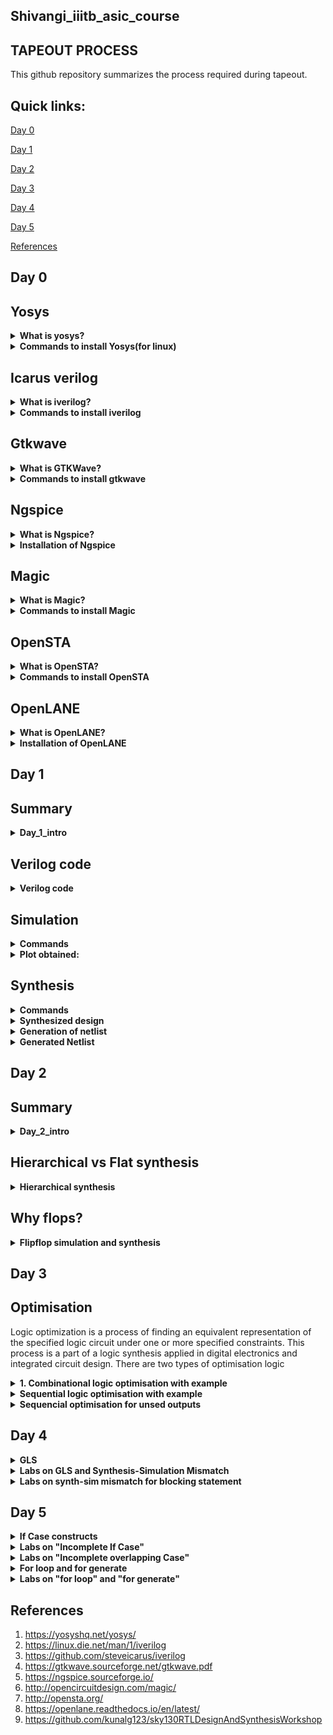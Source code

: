 ## Shivangi_iiitb_asic_course

## TAPEOUT PROCESS
 This github repository summarizes the process required  during tapeout.

## Quick links:

[Day 0](#day-0)

[Day 1](#day-1)

[Day 2](#day-2)

[Day 3](#day-3)

[Day 4](#day-4)

[Day 5](#day-5)



[References](#references)

## Day 0
## Yosys

<details>
  <summary><strong>What is yosys?</strong></summary> 
  
  Yosys is a framework for Verilog RTL synthesis.
  It currently has extensive Verilog-2005 support and provides a basic set of     synthesis algorithms for various application domains. 
  Yosys can be adapted to perform any synthesis job by combining the existing passes (algorithms) using synthesis scripts and adding    additional passes as needed by extending the Yosys C++ code base.
  Yosys is free software licensed under the ISC license (a GPL compatible license that is similar in terms to the MIT license or the 
  2-clause BSD license).

</details>

<details>
  <summary><strong>Commands to install Yosys(for linux)</strong></summary> 

```
$ git clone https://github.com/YosysHQ/yosys.git
$ cd yosys-master
$ sudo apt install make (If make is not installed please install it)
$ sudo apt-get install build-essential clang bison flex
libreadline-dev gawk tcl-dev libffi-dev git
graphviz xdot pkg-config python3 libboost-system-dev
libboost-python-dev libboost-filesystem-dev zlib1g-dev
$ make config-gcc
$ make
$ sudo make install
```

![Screenshot from 2023-07-31 09-58-53](https://github.com/Shivangi2207/shivangi_iiitb_asic_course/assets/140998647/f0898f77-7e00-41a6-8a96-036bb38a882c)

</details>

## Icarus verilog

<details>
  <summary><strong> What is iverilog? </strong></summary>

Icarus verilog is a compiler that translates Verilog source code into executable programs for simulation, or other netlist formats for further processing. The currently supported targets are vvp for simulation, and fpga for synthesis. 
</details>

<details>
  <summary><strong> Commands to install iverilog</strong></summary>

```

sudo apt-get install iverilog
```

![Screenshot from 2023-07-31 09-59-32](https://github.com/Shivangi2207/shivangi_iiitb_asic_course/assets/140998647/6338283f-7296-4109-8ccb-638488b8c950)

</details>

## Gtkwave
<details>
  <summary><strong>What is GTKWave?</strong></summary>

GTKWave is an analysis tool used to perform debugging on Verilog or VHDL
simulation models. With the exception of interactive VCD viewing, it is not
intended to be run interactively with simulation, but instead relies on a post-
mortem approach through the use of dumpfiles. 
</details>

<details>
  <summary><strong>Commands to install gtkwave</strong></summary>

```
$ sudo apt update
$ sudo apt install gtkwave
```
![Screenshot from 2023-07-31 10-00-10](https://github.com/Shivangi2207/shivangi_iiitb_asic_course/assets/140998647/5d015986-fa7c-4114-ab27-71e5090eb0b5)
</details>


## Ngspice
<details>
<summary><strong> What is Ngspice?</strong></summary>
	
 Ngspice is the open source spice simulator for electric and electronic circuits.
 Ngspice offers a wealth of device models for active, passive, analog, and digital elements. Model parameters are provided by our       collections, by the semiconductor device manufacturers, or from semiconductor foundries. The user adds her circuits as a netlist, and the output is one or more graphs of currents, voltages and other electrical quantities or is saved in a data file.
</details>

  <details>
<summary><strong>  Installation of Ngspice</strong></summary>

Download the tarball from https://sourceforge.net/projects/ngspice/files/ to a local directory and then follow the commands given below :

## Dependency for Ngspice:
```
$ sudo apt-get install libxaw7-dev
```

## Commands for installation:
```
$ tar -zxvf ngspice-40.tar.gz
$ cd ngspice-40
$ mkdir release
$ cd release
$ ../configure  --with-x --with-readline=yes --disable-debug
$ make
$ sudo make install
```

![Screenshot from 2023-08-02 11-50-49](https://github.com/Shivangi2207/shivangi_iiitb_asic_course/assets/140998647/8f533196-cc13-4d60-bb26-73b644097f62)

  
</details>

## Magic
<details>
<summary><strong> What is Magic?</strong></summary>  

Magic is a venerable VLSI layout tool, written in the 1980's at Berkeley by John Ousterhout, now famous primarily for writing the scripting interpreter language Tcl. Due largely in part to its liberal Berkeley open-source license, magic has remained popular with universities and small companies. The open-source license has allowed VLSI engineers with a bent toward programming to implement clever ideas and help magic stay abreast of fabrication technology. However, it is the well thought-out core algorithms which lend to magic the greatest part of its popularity. Magic is widely cited as being the easiest tool to use for circuit layout, even for people who ultimately rely on commercial tools for their product design flow. 

</details>

<details>
<summary><strong> Commands to install Magic</strong></summary>  

```
sudo apt-get install m4
sudo apt-get install tcsh
sudo apt-get install csh
sudo apt-get install libx11-dev
sudo apt-get install tcl-dev tk-dev
sudo apt-get install libcairo2-dev
sudo apt-get install mesa-common-dev libglu1-mesa-dev
sudo apt-get install libncurses-dev
git clone https://github.com/RTimothyEdwards/magic
cd magic
./configure
make
sudo make install
```
![Screenshot from 2023-08-02 10-40-41](https://github.com/Shivangi2207/shivangi_iiitb_asic_course/assets/140998647/72965e3d-5ae9-4ceb-83d9-04ea78a89492)




</details>

## OpenSTA
<details>
<summary><strong>What is OpenSTA?</strong></summary>

OpenSTA is a distributed software testing architecture designed around CORBA, it was originally developed to be commercial software by CYRANO. The current toolset has the capability of performing scripted HTTP and HTTPS heavy load tests with performance measurements from Win32 platforms. However, the architectural design means it could be capable of much more.
</details>

<details>
<summary><strong>Commands to install OpenSTA</strong></summary>

## Steps:
Prior to the installation of the OpenSTA install the dependencies using the command shown below :
```
sudo apt-get install cmake clang gcc tcl swig bison flex 
```

After installing the dependencies use the following command to install OpenSTA:

```
git clone https://github.com/The-OpenROAD-Project/OpenSTA.git
cd OpenSTA
mkdir build
cd build
cmake ..
make
sudo make install
```

![Screenshot from 2023-08-02 11-44-43](https://github.com/Shivangi2207/shivangi_iiitb_asic_course/assets/140998647/d5b824eb-4c7b-4453-8d68-65950d9b69fd)


  
</details>

## OpenLANE
<details>
<summary><strong>What is OpenLANE?</strong></strong></summary> 

OpenLane is an automated RTL to GDSII flow based on several components including OpenROAD, Yosys, Magic, Netgen, CVC, SPEF-Extractor, KLayout and a number of custom scripts for design exploration and optimization. It also provides a number of custom scripts for design exploration and optimization.
OpenLane abstracts the underlying open source utilities, and allows users to configure all their behavior with just a single configuration file.
</details>

<details>
<summary><strong>Installation of OpenLANE</strong></strong></summary> 

Prior to the installation of the OpenLane install the dependencies and packages using the command shown below :

```
sudo apt-get update
sudo apt-get upgrade
sudo apt install -y build-essential python3 python3-venv python3-pip make git
```

## Docker Installation

```
sudo apt install apt-transport-https ca-certificates curl software-properties-common
curl -fsSL https://download.docker.com/linux/ubuntu/gpg | sudo gpg --dearmor -o /usr/share/keyrings/docker-archive-keyring.gpg

echo "deb [arch=amd64 signed-by=/usr/share/keyrings/docker-archive-keyring.gpg] https://download.docker.com/linux/ubuntu $(lsb_release -cs) stable" | sudo tee /etc/apt/sources.list.d/docker.list > /dev/null

sudo apt update
sudo apt install docker-ce docker-ce-cli containerd.io
sudo docker run hello-world

sudo groupadd docker
sudo usermod -aG docker $USER
sudo reboot 


# Check for installation
sudo docker run hello-world
```

## Steps to install OpenLane, PDKs and Tools

```
cd $HOME
git clone https://github.com/The-OpenROAD-Project/OpenLane
cd OpenLane
make
make test
```
</details>



## Day 1

## Summary
<details>
<summary><strong>Day_1_intro</strong></summary>
 
In todays Lab i have done simulation and synthesis of 2x1 Mux  using iverilog and yosys respectively. iverilog generates from the RTL design and its testbench a value changing dump file (vcd). gtkwave is the tool used to plot the simulation results of the design.

## Simulator
Simulator is the tool used for simulating the design.Here we have used iverilog. RTL design is checked for adherence to the specs by simulting the design.It changes on input signals.Only when the input changes the output is evaluated.

## RTL Design
Design is the actual code or set of verilog codes which has the intended functionality to meet with the required specifications.It may have 1 or more primary inputs and outputs.
## Testbench
Testbench is the setup to apply stimulus to the design to check its functionality.It does not have any primary i/p or o/p.

![Screenshot from 2023-08-09 10-00-22](https://github.com/Shivangi2207/shivangi_iiitb_asic_course/assets/140998647/68b1864c-7690-4f67-a25b-b798957bbdde)


## Synthesizer
It is a tool which is used for converting the RTL To netlist.Here we have used Yosys for synthesizer. In this we use same testbench that we have used during simulation to verify the synthesis.The design is converted into gates and the connections are made between the gates.This is given out as a file called netlist.

<img src="https://github.com/Shivangi2207/shivangi_iiitb_asic_course/assets/140998647/3e2c91f3-9abc-4367-8201-da4faf13b052" alt="alt text" width="400" height="400">

## .lib 
Lib file is a short form of Liberty Timing file. Liberty syntax is followed to write a .lib file. It is a collection of logical modules. It includes basic logic gates like And, Or,Not etc. It contains different flavours of gate (slow,fast,medium).

<img src="https://github.com/Shivangi2207/shivangi_iiitb_asic_course/assets/140998647/20e36961-74b3-4eeb-b183-a798594a00ad" width="400" height="400">


So based on our requirement we use different flavours of cell.

a) Faster the cells lesser is the delay, but for that we need wider transistors      so the power dissipation will be more too.So faster cells donot come free,they    come at penalty of area and power.More use of faster cell will result in bad      circuit with large area and power dissipation.

b) slower cells are used at non-critical path where we donot require high            performance where delay is not an issue so our power dissipation and area will    also be minimum. But more use of slower cells will make our circuit sluggish.



      
</details>

## Verilog code
<details>
<summary><strong>Verilog code</strong></summary>
The verilog codes of the 2x1 mux (good_mux.v) and its testbench (tb_good_mux.v) are taken from https://github.com/kunalg123/sky130RTLDesignAndSynthesisWorkshop.git


## Commands to download the lab folder

```
$ git clone https://github.com/kunalg123/vsdflow.git
$ git clone https://github.com/kunalg123/sky130RTLDesignAndSynthesisWorkshop.git


```   

 
## Verilog code of good_mux.v and tb_good_mux.v

## Design file
```

module good_mux (input i0 , input i1 , input sel , output reg y);
always @ (*)
begin
	if(sel)
		y <= i1;
	else 
		y <= i0;
end
endmodule

```
## Test bench

```

`timescale 1ns / 1ps
module tb_good_mux;
	// Inputs
	reg i0,i1,sel;
	// Outputs
	wire y;

        // Instantiate the Unit Under Test (UUT)
	good_mux uut (
		.sel(sel),
		.i0(i0),
		.i1(i1),
		.y(y)
	);

	initial begin
	$dumpfile("tb_good_mux.vcd");
	$dumpvars(0,tb_good_mux);
	// Initialize Inputs
	sel = 0;
	i0 = 0;
	i1 = 0;
	#300 $finish;
	end

always #75 sel = ~sel;
always #10 i0 = ~i0;
always #55 i1 = ~i1;
endmodule

```
</details>

## Simulation
<details>
<summary><strong>Commands</strong></summary>
To simulate and view plots of 2x1 mux (good_mux.v) and its testbench (tb_good_mux.v) following commands are used:

```
$ iverilog good_mux.v tb_good_mux.v
$ ./a.out
$ gtkwave tb_good_mux.vcd

```
</details>

<details>
<summary><strong>Plot obtained:</strong></summary>

![Screenshot from 2023-08-08 23-47-03](https://github.com/Shivangi2207/shivangi_iiitb_asic_course/assets/140998647/5083f91b-52f1-4343-94de-353008bd834b)

</details>


##  Synthesis
<details>
<summary><strong>Commands</strong></strong></summary>
 

In the directory of verilog_files (/home/shivangi/VLSI/sky130RTLDesignAndSynthesisWorkshop/verilog_files) following commands are used to synthesize and view Synthesized design :

```
$ yosys
yosys> read_liberty -lib ../my_lib/lib/sky130_fd_sc_hd__tt_025C_1v80.lib
yosys> read_verilog good_mux.v
synth -top good_mux
yosys> abc -liberty ../my_lib/lib/sky130_fd_sc_hd__tt_025C_1v80.lib 
yosys> show
```
</details>


<details>
<summary><strong>Synthesized design</strong></strong></summary>

![Screenshot from 2023-08-09 00-09-18](https://github.com/Shivangi2207/shivangi_iiitb_asic_course/assets/140998647/16ddbc34-90bb-47ba-809c-2fed1fa67731)

</details>

<details>
<summary><strong>Generation of netlist</strong></strong></summary>


Now, to generate the netlist following commands are used:

```
yosys> write_verilog good_mux_netlist.v
yosys> write_verilog -noattr good_mux_netlist.v
yosys> !gvim good_mux_netlist.v 

```

![Screenshot from 2023-08-09 10-02-49](https://github.com/Shivangi2207/shivangi_iiitb_asic_course/assets/140998647/9e260074-ba0a-4f5e-8629-7195665ac8ad)

</details>

<details>
<summary><strong>Generated Netlist</strong></strong></summary>

![Screenshot from 2023-08-09 00-18-20](https://github.com/Shivangi2207/shivangi_iiitb_asic_course/assets/140998647/22c8fd55-79f5-4f7d-b58d-04b4f8dc837b)

      
</details>

## Day 2
## Summary
<details>
<summary><strong>Day_2_intro</strong></summary>
In todays lab I have learnt about .lib file and different flavours of gate present in .lib file.
Along with that i have synthesized a multiple module (made of two submodules) at the multiple module level (both in hierarchical and flattened forms) then at the submodule level. 
//complete it

## .lib file
We have used sky130_fd_sc_hd__tt_025C_1v80.lib file. The name of the .lib file represent different parameter as follows:

tt- typical process

025C- temperature

1v80-voltage

![Screenshot from 2023-08-14 21-50-52](https://github.com/Shivangi2207/shivangi_iiitb_asic_course/assets/140998647/a565ec55-5300-4a98-aff7-e68959c89ec2)

Now .lib file also contains different flavours of gate modules. lets look through some different and gate module present in our .lib file

 ![Screenshot from 2023-08-14 21-56-11](https://github.com/Shivangi2207/shivangi_iiitb_asic_course/assets/140998647/1235470d-8fb3-4712-b864-7d9046ecd3fb)

 As shown in the above fig. three types of gate module are there we have and2_0 , and2_2, and2_4. If we carefully look into the figure we will see that the area is less for the 1st one and largest for the 3rd one.So and0_4 is the wide transistor and and2_0 is the narrow one so the and0_4 will be fastest and and2_0 is the slowest and performance of the middle one  is in betwwen these two transistors. So according to our own requirement we will choose what to use and where to use these modules. 

</details>

## Hierarchical vs Flat synthesis

<details>
	<summary><strong>Hierarchical synthesis</strong></summary>
 Lets understand the sysnthesis with the of an example. I have synthesized a mutiple_modules.v file whose code is given below. In this we have multiple_modules as a top module in which we have instatiated sub_module1 and sub_module2 which performs And operation and or operation respectively.

```
module sub_module2 (input a, input b, output y);
	assign y = a | b;
endmodule

module sub_module1 (input a, input b, output y);
	assign y = a&b;
endmodule

module multiple_modules (input a, input b, input c , output y);
	wire net1;
	sub_module1 u1(.a(a),.b(b),.y(net1));  //net1 = a&b
	sub_module2 u2(.a(net1),.b(c),.y(y));  //y = net1|c ,ie y = a&b + c;
endmodule
```

Then I synthesized the file using following commands:
```
yosys> read_liberty -lib ../my_lib/lib/sky130_fd_sc_hd__tt_025C_1v80.lib 
yosys> read_verilog multiple_modules.v
yosys> synth -top multiple_modules
yosys> abc -liberty ../my_lib/lib/sky130_fd_sc_hd__tt_025C_1v80.lib
yosys> show multiple_modules 

```

This is the schematic as per the port connection in th above module.
![IMG_20230814_225311](https://github.com/Shivangi2207/shivangi_iiitb_asic_course/assets/140998647/6f8e28e9-b723-4421-81d8-d415a3acd52b)

Commands to get the hierarchical netlist:
```
yosys> write_verilog -noattr multiple_modules_hier.v
yosys> !gvim  multiple_modules_hier.v
```
However we get the following schematic instead of the above one. 
![Screenshot from 2023-08-14 22-43-12](https://github.com/Shivangi2207/shivangi_iiitb_asic_course/assets/140998647/39e5911f-865c-4a80-b41e-1fcc4d6f9349)

This is what we call hierarchical design.The synthesizer considers the module hierarcy and does the mapping accordting to instantiation. Here is the hierarchical netlist code for the multiple_modules:

```
module multiple_modules(a, b, c, y);
	  input a;
	 input b;
	 input c;
	  wire net1;
	 output y;
  sub_module1 u1 (.a(a),.b(b),.y(net1) );
  sub_module2 u2 (.a(net1),.b(c),.y(y));
endmodule

module sub_module1(a, b, y);
 wire _0_;
 wire _1_;
 wire _2_;
 input a;
 input b;
 output y;
 sky130_fd_sc_hd__and2_0 _3_ (.A(_1_),.B(_0_),.X(_2_));
 assign _1_ = b;
 assign _0_ = a;
 assign y = _2_;
endmodule

module sub_module2(a, b, y);
wire _0_;
 wire _1_;
 wire _2_;
input a;
input b;
 output y;
 sky130_fd_sc_hd__lpflow_inputiso1p_1 _3_ (.A(_1_),.SLEEP(_0_),.X(_2_) );
 assign _1_ = b;
 assign _0_ = a;
 assign y = _2_;
endmodule
```

## Flat synthesis

In the flat synthesis hierarchies are flattened out and directly instantiates gates here. The flattened netlist is given below.

```

module multiple_modules(a, b, c, y);
      wire _0_;
      wire _1_;
      wire _2_;
      wire _3_;
      wire _4_;
      wire _5_;
      input a;
      wire a;
      input b;
      wire b;
      input c;
      wire c;
      wire net1;
      wire \u1.a ;
      wire \u1.b ;
      wire \u1.y ;
      wire \u2.a ;
      wire \u2.b ;
      wire \u2.y ;
      output y;
      wire y;
  sky130_fd_sc_hd__and2_0 _6_ (
            .A(_1_),
            .B(_0_),
            .X(_2_)
              );
  sky130_fd_sc_hd__or2_0 _7_ (
            .A(_4_),
            .B(_3_),
            .X(_5_)
              );
  assign _4_ = \u2.b ;
  assign _3_ = \u2.a ;
  assign \u2.y  = _5_;
  assign \u2.a  = net1;
  assign \u2.b  = c;
  assign y = \u2.y ;
  assign _1_ = \u1.b ;
  assign _0_ = \u1.a ;
  assign \u1.y  = _2_;
  assign \u1.a  = a;
  assign \u1.b  = b;
  assign net1 = \u1.y ;
endmodule
```
The commands for flat synthesis are:
```
yosys> flatten
yosys> write_verilog -noattr multiple_modules_flat.v
yosys> !vim multiple_modules_flat.v
```
This is the synthyesized circuit for a flattened netlist. Here u1 and u2 are flattened and directly or gates are realized.

![Screenshot from 2023-08-15 00-45-04](https://github.com/Shivangi2207/shivangi_iiitb_asic_course/assets/140998647/3dcc2b79-a888-470b-b888-9667f159a82a)

</details>



## Why flops?

<details>
<summary><strong>Flipflop simulation and synthesis</strong></summary>

## Asynchronous reset flipflip

```
module dff_asyncres_syncres ( input clk , input async_reset , input sync_reset , input d , output reg q );
always @ (posedge clk , posedge async_reset)
begin
	if(async_reset)
		q <= 1'b0;
	else if (sync_reset)
		q <= 1'b0;
	else	
		q <= d;
end
endmodule
```
Simulation:

![Screenshot from 2023-08-15 10-48-40](https://github.com/Shivangi2207/shivangi_iiitb_asic_course/assets/140998647/eb2154ac-51bc-4743-abb0-a4c4bb2d4f58)

Here the output q goes low whenever reset is high and will not wait for the clock's posedge, i.e irrespective of clock, the output is changed to low.

## Synthesis

commands:
```
$yosys
yosys> read_liberty -lib ../my_lib/lib/sky130_fd_sc_hd__tt_025C_1v80.lib
yosys> read_verilog dff_asyncres.v
yosys> synth -top dff_asyncres
yosys> dfflibmap -liberty ../my_lib/lib/sky130_fd_sc_hd__tt_025C_1v80.lib
yosys> abc -liberty ../my_lib/lib/sky130_fd_sc_hd__tt_025C_1v80.lib
yosys> show
```
Design obtained with active high reset

## Synthesized circuit:

![Screenshot from 2023-08-15 11-08-40](https://github.com/Shivangi2207/shivangi_iiitb_asic_course/assets/140998647/754f9c96-60ca-41eb-a94f-47b08622417c)

## Asynchronous set d flipflop

```
module dff_async_set ( input clk ,  input async_set , input d , output reg q );
always @ (posedge clk , posedge async_set)
begin
	if(async_set)
		q <= 1'b1;
	else	
		q <= d;
end
endmodule

```
## Simulation

![Screenshot from 2023-08-15 10-52-36](https://github.com/Shivangi2207/shivangi_iiitb_asic_course/assets/140998647/7e89ef11-e8c1-44f8-92b2-62d7113e1bf0)



 Here the output q goes high whenever set is high and will not wait for the clock's posedge, i.e irrespective of clock, the output is changed to high.

 ## Synthesis
 commands
 ```
$yosys
yosys> read_liberty -lib ../my_lib/lib/sky130_fd_sc_hd__tt_025C_1v80.lib
yosys> read_verilog dff_async_set.v 
yosys> synth -top dff_async_set
yosys> dfflibmap -liberty ../my_lib/lib/sky130_fd_sc_hd__tt_025C_1v80.lib 
yosys> abc -liberty ../my_lib/lib/sky130_fd_sc_hd__tt_025C_1v80.lib
yosys> show
```
## Synthesized circuit:

![Screenshot from 2023-08-15 11-12-22](https://github.com/Shivangi2207/shivangi_iiitb_asic_course/assets/140998647/8e3d6e87-0d20-489b-8b36-2e491667ea3f)


## Synchronous reset
```
module dff_syncres ( input clk , input async_reset , input sync_reset , input d , output reg q );
always @ (posedge clk )
begin
	if (sync_reset)
		q <= 1'b0;
	else	
		q <= d;
end
endmodule
```
## Simulation:

 ![Screenshot from 2023-08-15 10-58-17](https://github.com/Shivangi2207/shivangi_iiitb_asic_course/assets/140998647/683a4cab-630d-4def-853a-63175fb6ed64)

Here the output q goes low whenever reset is high and at the positive edge of the clock. Here the reset of the output depends on the clock.

## Synthesis

commands
```

$yosys
yosys> read_liberty -lib ../my_lib/lib/sky130_fd_sc_hd__tt_025C_1v80.lib
yosys> read_verilog dff_syncres.v 
yosys> synth -top dff_syncres
yosys> dfflibmap -liberty ../my_lib/lib/sky130_fd_sc_hd__tt_025C_1v80.lib 
yosys> abc -liberty ../my_lib/lib/sky130_fd_sc_hd__tt_025C_1v80.lib
yosys> show
```


## Synthesized circuit:
![Screenshot from 2023-08-15 11-22-05](https://github.com/Shivangi2207/shivangi_iiitb_asic_course/assets/140998647/63033669-59ea-4673-80d3-d8861c2d9aba)


## Dff with both synchronous and asynchronous reset
```
module dff_asyncres_syncres.v ( input clk , input async_reset , input sync_reset , input d , output reg q );
always @ (posedge clk , posedge async_reset)
begin
	if(async_reset)
		q <= 1'b0;
	else if (sync_reset)
		q <= 1'b0;
	else	
		q <= d;
end
endmodule

```

## Simulation

![Screenshot from 2023-08-15 11-31-42](https://github.com/Shivangi2207/shivangi_iiitb_asic_course/assets/140998647/8089ae2a-10b3-4b9f-b4c4-d53181373aac)

Here the output q goes low whenever asynchronous reset is high where output doesn't depend on clock and also when synchronous reset is high and posedge of clock occurs.

## Synthesis

commands
```

$yosys
yosys> read_liberty -lib ../my_lib/lib/sky130_fd_sc_hd__tt_025C_1v80.lib
yosys> read_verilog dff_asyncres_syncres.v
yosys> synth -top dff_asyncres_syncres
yosys> dfflibmap -liberty ../my_lib/lib/sky130_fd_sc_hd__tt_025C_1v80.lib 
yosys> abc -liberty ../my_lib/lib/sky130_fd_sc_hd__tt_025C_1v80.lib
yosys> show

```

## Simulation
![Screenshot from 2023-08-15 11-30-15](https://github.com/Shivangi2207/shivangi_iiitb_asic_course/assets/140998647/62ff37ff-89aa-4d17-b44d-4de34f44bf6f)


## Some interseting Optimisation
In this we have deal with some automatic and intersetion optimisation. Here are some examples: Like multiplying a number with 2 does not need any hardware and only can be done by adding 0's in the a like if we multiply it by 4 then we will add 2 0's from back and for multiplication with 8 we have to add three 0's to a from back. 

## Code
```
module mul2 (input [2:0] a, output [3:0] y);
	assign y = a * 2;
endmodule
```
## Netlist for the above Schematic:
```
module mul2(a, y);
  input [2:0] a;
  wire [2:0] a;
  output [3:0] y;
  wire [3:0] y;
  assign y = { a, 1'h0 };
endmodule
```
## Synthesized circuit:

![Screenshot from 2023-08-15 12-02-19](https://github.com/Shivangi2207/shivangi_iiitb_asic_course/assets/140998647/20284045-da51-471e-8f25-034c8f0b2432)

Multiplication by 8
 

## Schematic


![Screenshot from 2023-08-15 12-08-36](https://github.com/Shivangi2207/shivangi_iiitb_asic_course/assets/140998647/a699daf3-2a2b-468b-9e6d-e45118501a1c)

## Netlist for the above Schematic:
```
module mult8(a, y);
  input [2:0] a;
  wire [2:0] a;
  output [5:0] y;
  wire [5:0] y;
  assign y = { a, a };
endmodule
```


</details>



## Day 3

## Optimisation

Logic optimization is a process of finding an equivalent representation of the specified logic circuit under one or more specified constraints. This process is a part of a logic synthesis          applied in digital electronics and integrated circuit design. 
There are two types of optimisation logic
	
<details><summary><strong>1. Combinational logic optimisation with example</strong></summary><br>
 	In this the logic gates get squeezed  to get the most optimized design that results in area and power saving.
  It is done by two means:
  1. constant propagation logic optimisation
  Constant Propagation is an optimization technique employed by synthesis tools to minimize hardware implementation. This is achieved by optimizing away the logic for which parameters are configured to keep it disabled.

let's understand it by an example:

In this example we fixed one of our input A to 0 then progate it to the output. So we can simply replace the whole big circuit with just and inverter as both are having same output.

![IMG_20230815_131136](https://github.com/Shivangi2207/shivangi_iiitb_asic_course/assets/140998647/f21a189f-ccb8-4959-99a9-406fd5a07898)

2.Boolean logic optimisation
The optimization methods that consider logic functions as well as their representations are called "Boolean methods"
Boolean function minimizing methods include: 
 a. Karnaugh maps
 b. Quine–McCluskey algorithm

 let's understand it by an example:
 In this optimisation we basically try to reduce the boolean expression using required methods.Hence we get the reduced logic expression 
 
![IMG_20230815_131122](https://github.com/Shivangi2207/shivangi_iiitb_asic_course/assets/140998647/7298588e-8a12-4a10-838b-2085b225d765)

Here we will be doing the labs that illustrate combinational logic optimizations.

## Example 1:
## Code
```
module opt_check (input a , input b , output y);
	assign y = a?b:0;
endmodule
```

## Commands to run
```
yosys> read_liberty -lib ../my_lib/lib/sky130_fd_sc_hd__tt_025C_1v80.lib
yosys> read_verilog opt_check.v
yosys> synth -top opt_check
yosys> abc -liberty ../my_lib/lib/sky130_fd_sc_hd__tt_025C_1v80.lib 
yosys> show
```
## Obtained schematic
 
 ![Screenshot from 2023-08-15 15-58-12](https://github.com/Shivangi2207/shivangi_iiitb_asic_course/assets/140998647/b7a9d8b3-77e6-4d9b-ac4f-4e1fc317b8af)

## Example 2:
## Code

```
module opt_check2 (input a , input b , output y);
	assign y = a?1:b;
endmodule
```

## Commands:
```
yosys> read_liberty -lib ../my_lib/lib/sky130_fd_sc_hd__tt_025C_1v80.lib
yosys> read_verilog opt_check2.v
yosys> synth -top opt_check2
yosys> abc -liberty ../my_lib/lib/sky130_fd_sc_hd__tt_025C_1v80.lib 
yosys> show

```
## Obtained schematic
![Screenshot from 2023-08-15 16-05-53](https://github.com/Shivangi2207/shivangi_iiitb_asic_course/assets/140998647/81414174-421d-414b-bb57-6f178b678d91)

## Example 3:
## Code
```
module opt_check3 (input a , input b, input c , output y);
	assign y = a?(c?b:0):0;
endmodule
```
## Commands:
```
yosys> read_liberty -lib ../my_lib/lib/sky130_fd_sc_hd__tt_025C_1v80.lib
yosys> read_verilog opt_check3.v
yosys> synth -top opt_check3
yosys> abc -liberty ../my_lib/lib/sky130_fd_sc_hd__tt_025C_1v80.lib 
yosys> show


```
## Obtained schematic

![Screenshot from 2023-08-15 16-11-55](https://github.com/Shivangi2207/shivangi_iiitb_asic_course/assets/140998647/c32afba8-6da7-4ac4-907d-030f61cec27e)

## Example 4:
## Code
```
module opt_check4 (input a , input b , input c , output y);
	assign y = a?(b?(a & c ):c):(!c);
endmodule
```

##  Commands
```
yosys> read_liberty -lib ../my_lib/lib/sky130_fd_sc_hd__tt_025C_1v80.lib
yosys> read_verilog opt_check4.v
yosys> synth -top opt_check4
yosys> abc -liberty ../my_lib/lib/sky130_fd_sc_hd__tt_025C_1v80.lib 
yosys> show
```
## Obtained schematic

![Screenshot from 2023-08-15 16-17-10](https://github.com/Shivangi2207/shivangi_iiitb_asic_course/assets/140998647/e7724271-df4e-4da0-bdbb-e1823f45b7a4)

## Example 5:
## Code
```
module sub_module(input a , input b , output y);
	assign y = a & b;
endmodule

module multiple_module_opt2(input a , input b , input c , input d , output y);
	wire n1,n2,n3;
	sub_module U1 (.a(a) , .b(1'b0) , .y(n1));
	sub_module U2 (.a(b), .b(c) , .y(n2));
	sub_module U3 (.a(n2), .b(d) , .y(n3));
	sub_module U4 (.a(n3), .b(n1) , .y(y));
endmodule
```


## Commands
```
yosys:read_liberty -lib ../lib/sky130_fd_sc_hd__tt_025C_1v80.lib 
yosys:read_verilog multiple_module_opt2.v
yosys:synth -top multiple_module_opt2
yosys:abc -liberty ../lib/sky130_fd_sc_hd__tt_025C_1v80.lib 
yosys:flatten
yosys:opt_clean -purge
yosys:show

```
## Before flatten

![Screenshot from 2023-08-15 16-27-08](https://github.com/Shivangi2207/shivangi_iiitb_asic_course/assets/140998647/353b02c6-d5f0-4a28-ae4f-4eed22e3b5ce)



## After Flatten


![Screenshot from 2023-08-15 16-24-37](https://github.com/Shivangi2207/shivangi_iiitb_asic_course/assets/140998647/14ba880d-2539-4801-9d3a-b5d7ee74401d)


## Example 6:
## Code
```
	module sub_module1(input a , input b , output y);
	 assign y = a & b;
	endmodule

	module sub_module2(input a , input b , output y);
	 assign y = a^b;
	endmodule

	module multiple_module_opt(input a , input b , input c , input d , output y);
	wire n1,n2,n3;
	sub_module1 U1 (.a(a) , .b(1'b1) , .y(n1));
	sub_module2 U2 (.a(n1), .b(1'b0) , .y(n2));
	sub_module2 U3 (.a(b), .b(d) , .y(n3));

	assign y = c | (b & n1); 
	endmodule
```
## Commands
```
yosys:read_liberty -lib ../lib/sky130_fd_sc_hd__tt_025C_1v80.lib 
yosys:read_verilog multiple_module_opt.v
yosys:synth -top multiple_module_opt
yosys:abc -liberty ../lib/sky130_fd_sc_hd__tt_025C_1v80.lib 
yosys:flatten
yosys:opt_clean -purge
yosys:show

```
## Before flatten
![Screenshot from 2023-08-15 16-30-20](https://github.com/Shivangi2207/shivangi_iiitb_asic_course/assets/140998647/5780d3be-a35a-4846-b400-2ed25ad80c00)


## After Flatten
![Screenshot from 2023-08-15 16-30-59](https://github.com/Shivangi2207/shivangi_iiitb_asic_course/assets/140998647/60d32fb1-0ace-433d-8acf-409436635091)



 </details>
<details>
<summary><strong>Sequential logic optimisation with example</strong></summary>
sequential logic optimization method has been presented that is based on selectively precomputing the output logic values of the circuit one clock cycle before they are required, and using the precomputed values to reduce internal switching activity in the succeeding clock cycle
It is done by various means:
1. sequential constant propagation
Let's understand this using an example

![IMG_20230815_145417](https://github.com/Shivangi2207/shivangi_iiitb_asic_course/assets/140998647/191cb347-68d8-432e-bab3-9316295bb3b4)

In the 1st Dff Q will always be 0 when reset is high Q become 0 also when reset is not high it will be 0 again as D is grounded . So Q=0 is propagated to nand gate so our output will always be 1. But this is not the case with the 2nd Dff as in this Q=1 when set is high and Q=0 when set is not applied and D is grounded.

So in the 1st Dff Q pin is constant so it can be optimised furthur , but  the 2nd Dff can't be optimised as its Q pin is not constant.

1. State optimisation:

In this optimisation of unused states are done.

3. Cloning:

This is done when performing PHYSICAL AWARE SYNTHESIS. Lets consider a flop A which is connected to flop B and flop C through a combination logic. If B and C are placed far from A in the flooerplan, there is a routing path delay. To avoid this, we connect A to two intermediate flops and then from these flops the output is sent to B and C thereby decreasing the delay. This process is called cloning since we are generating two new flops with same functionality as A.


3.Retiming: 
Retiming is a powerful sequential optimization technique used to move registers across the combinational logic or to optimize the number of registers to improve performance via power-delay trade-off, without changing the input-output behavior of the circuit. 

## Example 1:
Here flop will be inferred as the output is not constant.

```
module dff_const1(input clk, input reset, output reg q);
	always @(posedge clk, posedge reset)
	begin
		if(reset)
			q <= 1'b0;
		else
			q <= 1'b1;
	end
endmodule
```
## Simulation
![Screenshot from 2023-08-15 16-46-23](https://github.com/Shivangi2207/shivangi_iiitb_asic_course/assets/140998647/7c9a0178-a773-4a6e-81e6-f3a7a9b506b9)

## Synthesis
![Screenshot from 2023-08-15 17-16-56](https://github.com/Shivangi2207/shivangi_iiitb_asic_course/assets/140998647/c2fd5e40-a46a-44de-ac10-11ed46f921da)

![Screenshot from 2023-08-15 17-18-26](https://github.com/Shivangi2207/shivangi_iiitb_asic_course/assets/140998647/65d7dab5-d87a-4f81-8a5e-ee2298e46896)


## Example 2:


## Code
```
module dff_const2(input clk, input reset, output reg q);
	always @(posedge clk, posedge reset)
	begin
		if(reset)
			q <= 1'b1;
		else
			q <= 1'b1;
	end
endmodule
```
## Simulation

![Screenshot from 2023-08-15 16-53-35](https://github.com/Shivangi2207/shivangi_iiitb_asic_course/assets/140998647/1b8dd043-b983-4b1c-9aa5-a9404a475430)

## Synthesis
![Screenshot from 2023-08-15 17-20-43](https://github.com/Shivangi2207/shivangi_iiitb_asic_course/assets/140998647/6122a530-114b-4821-93eb-7c748f57564b)

![Screenshot from 2023-08-15 17-21-17](https://github.com/Shivangi2207/shivangi_iiitb_asic_course/assets/140998647/53e451b4-e77b-4530-ae60-8bc1cb2834d2)


## Example 3:

## Code
```
	module dff_const3(input clk, input reset, output reg q);
	reg q1;

	always @(posedge clk, posedge reset)
	begin
		if(reset)
		begin
			q <= 1'b1;
			q1 <= 1'b0;
		end
		else
		begin
			q1 <= 1'b1;
			q <= q1;
		end
	end
	endmodule
```
 ##  Simulation
![Screenshot from 2023-08-15 16-56-35](https://github.com/Shivangi2207/shivangi_iiitb_asic_course/assets/140998647/a38c62ad-f15e-4bf3-8fcb-2b276689f272)


 ## Synthesis

 ![Screenshot from 2023-08-15 17-22-33](https://github.com/Shivangi2207/shivangi_iiitb_asic_course/assets/140998647/26e3085e-8064-4475-9f0f-a0dad5cc20bc)


![Screenshot from 2023-08-15 17-22-59](https://github.com/Shivangi2207/shivangi_iiitb_asic_course/assets/140998647/a373dfe9-682a-4b0f-b966-d20f25599dad)

 ## Example 4:
 ## Code
 ```
	module dff_const4(input clk, input reset, output reg q);
	reg q1;

	always @(posedge clk, posedge reset)
	begin
		if(reset)
		begin
			q <= 1'b1;
			q1 <= 1'b1;
		end
	else
		begin
			q1 <= 1'b1;
			q <= q1;
		end
	end
	endmodule
```
## Simulation
![Screenshot from 2023-08-15 16-57-36](https://github.com/Shivangi2207/shivangi_iiitb_asic_course/assets/140998647/30c4cbee-240a-4cbf-ba9b-5a536f92446c)


## Synthesis
![Screenshot from 2023-08-15 17-24-09](https://github.com/Shivangi2207/shivangi_iiitb_asic_course/assets/140998647/8bd694a1-23be-4cfd-a796-294d895e914c)


![Screenshot from 2023-08-15 17-24-26](https://github.com/Shivangi2207/shivangi_iiitb_asic_course/assets/140998647/805c84bc-a27d-4e36-88fa-3072ef5d294b)


## Example 5:
## Code 
```
	module dff_const5(input clk, input reset, output reg q);
	reg q1;
	always @(posedge clk, posedge reset)
		begin
			if(reset)
			begin
				q <= 1'b0;
				q1 <= 1'b0;
			end
		else
			begin
				q1 <= 1'b1;
				q <= q1;
			end
		end
	endmodule
```
## Simulation

![Screenshot from 2023-08-15 17-00-45](https://github.com/Shivangi2207/shivangi_iiitb_asic_course/assets/140998647/d3f13139-1ed9-4a11-9bc3-4534ac29e822)

## Synthesis

![Screenshot from 2023-08-15 17-25-07](https://github.com/Shivangi2207/shivangi_iiitb_asic_course/assets/140998647/fda7987c-7209-4e89-a1c6-60b7457f740c)

![Screenshot from 2023-08-15 17-25-25](https://github.com/Shivangi2207/shivangi_iiitb_asic_course/assets/140998647/767eb92d-8dbd-4866-a345-3512ce7a2cba)

 
</details>

 


<details>
<summary><strong>Sequencial optimisation for unsed outputs </strong></summary>


## Example 1:
## Code
```
	module counter_opt (input clk , input reset , output q);
	reg [2:0] count;
	assign q = count[0];
	always @(posedge clk ,posedge reset)
	begin
		if(reset)
			count <= 3'b000;
		else
			count <= count + 1;
	end
	endmodule
```

## Synthesis

![Screenshot from 2023-08-15 17-33-27](https://github.com/Shivangi2207/shivangi_iiitb_asic_course/assets/140998647/4a56108d-b247-4418-bfe0-384a15299886)

 ![Screenshot from 2023-08-15 17-32-24](https://github.com/Shivangi2207/shivangi_iiitb_asic_course/assets/140998647/c4223175-5c4c-4d37-9c98-295452cb4ff8)


 ## Example 2:
 Updated Counter logic:
 ```
module counter_opt (input clk , input reset , output q);
	reg [2:0] count;
	assign q = {count[2:0]==3'b100};
	always @(posedge clk ,posedge reset)
	begin
	if(reset)
		count <= 3'b000;
	else
		count <= count + 1;
	end
endmodule
```

 ## Synthesis
 
 ![Screenshot from 2023-08-15 17-43-21](https://github.com/Shivangi2207/shivangi_iiitb_asic_course/assets/140998647/2839f35f-9f10-4c31-b731-650b605779ca)

![Screenshot from 2023-08-15 17-39-28](https://github.com/Shivangi2207/shivangi_iiitb_asic_course/assets/140998647/e885ec04-0c4e-41fe-9780-a1115d339aa2)


</details>

## Day 4

<details>
<summary><strong>GLS</strong></summary><br>

## GLS
	
1. We will run the test bench with netlist as design under test.
2. Netlist is logically same as RTL code.
3. Gate level verilog models can be timing aware or functional.

Why GLS?

To verify the logical correctness of the design after synthesis
   
To meet the timing requirements of the design, this is done using delay annotation.
   
To test the funcionality of the netlist because there can be synthesis-simulation mismatch

GLS using iverilog

If the Gate Level Models are delay annotated,then we can use GLS for timing validation

![Screenshot from 2023-08-15 18-12-11](https://github.com/Shivangi2207/shivangi_iiitb_asic_course/assets/140998647/97a73bbe-7aac-4156-aa9f-e863ea2b9456)

## Synthesis Simulation Mismatch

Synthesis simulation mismatch refers to a discrepancy or misalignment between the expected behavior of a system or device, as predicted by a simulation or modeling process, and the actual behavior observed in the physical implementation or real-world operation of that system or device. This term is often used in fields such as electronics, engineering, and computer science, where simulations are employed to model the behavior of complex systems before they are physically constructed or deployed.

There are three main reasons for Synthesis Simulation Mismatch:

1 Missing sensitivity list in always block:

In below code there is a sensitivity mismatch
As  always block will execute only when sel changes so the block inside will not execute to give proper output of a mux 

![Screenshot from 2023-08-15 18-23-02](https://github.com/Shivangi2207/shivangi_iiitb_asic_course/assets/140998647/d306ad6d-2da3-4f48-b479-0d2af150094a)

2 Blocking vs Non-Blocking Assignments:
Blocking statements execute the statemetns in the order they are written inside the always block. Non-Blocking statements execute all the RHS and once always block is entered, the values are assigned to LHS. This will give mismatch as sometimes, improper use of blocking statements can create latches. 

3 Non standard Verilog coding

</details>
<details>
<summary><strong>Labs on GLS and Synthesis-Simulation Mismatch
</strong></summary>

## Example 1:
```
module ternary_operator_mux (input i0 , input i1 , input sel , output y);
	assign y = sel?i1:i0;
endmodule
```
## Simulation



 ![Screenshot from 2023-08-15 19-01-24](https://github.com/Shivangi2207/shivangi_iiitb_asic_course/assets/140998647/35015884-20b4-49eb-989d-4c95c3f86d96)

## Synthesis
![Screenshot from 2023-08-15 19-06-06](https://github.com/Shivangi2207/shivangi_iiitb_asic_course/assets/140998647/8f628a0c-5a6f-4acc-996f-28fc625d2584)


 ![Screenshot from 2023-08-15 19-07-49](https://github.com/Shivangi2207/shivangi_iiitb_asic_course/assets/140998647/0237a8e3-b176-4726-85cc-b5b20f6d3650)

 ## Netlist Simulation
 ![Screenshot from 2023-08-15 19-24-44](https://github.com/Shivangi2207/shivangi_iiitb_asic_course/assets/140998647/bffd8e42-0e83-41db-bc9f-aa16a5dbafdb)

As we can see there is no mismatch in  the simulation.

## Example 2:
## Code
```
module bad_mux (input i0 , input i1 , input sel , output reg y);
	always @ (sel)
	begin
		if(sel)
			y <= i1;
		else 
			y <= i0;
	end
endmodule
```
## Simulation

![Screenshot from 2023-08-15 19-31-45](https://github.com/Shivangi2207/shivangi_iiitb_asic_course/assets/140998647/a7260a44-29e0-4264-9358-3e24d103e2b8)

## Synthesis
![Screenshot from 2023-08-15 19-34-57](https://github.com/Shivangi2207/shivangi_iiitb_asic_course/assets/140998647/63053bd8-342d-447a-8792-43c96a526f77)

![Screenshot from 2023-08-15 19-41-52](https://github.com/Shivangi2207/shivangi_iiitb_asic_course/assets/140998647/756123eb-1a32-406b-8e1a-6a8e12d48c9f)

## Netlist Simulation
![Screenshot from 2023-08-15 19-39-25](https://github.com/Shivangi2207/shivangi_iiitb_asic_course/assets/140998647/df1c42c5-ef7e-4b50-94d7-733459ece727)

Here first pic shows the netlist simulation which corrects the bad_mux design which was only changing waveform when sel was triggered while for a mux to work properly it should be sensitivity to all the input signals



</details>
<details>
<summary><strong>Labs on synth-sim mismatch for blocking statement
</strong></summary>

Here the output is depending on the past value of x which is dependednt on a and b and it appears like a flop.

## Example 1:
```
module blocking_caveat (input a , input b , input  c, output reg d); 
reg x;
always @ (*)
	begin
	d = x & c;
	x = a | b;
end
endmodule
```
## Simulation

![Screenshot from 2023-08-15 19-50-51](https://github.com/Shivangi2207/shivangi_iiitb_asic_course/assets/140998647/a310caf4-0a6a-4ee5-84a1-892dafa6e6b7)


## Synthesis

![Screenshot from 2023-08-15 19-51-48](https://github.com/Shivangi2207/shivangi_iiitb_asic_course/assets/140998647/6564e452-66c6-4a81-b1fd-6944d2450320)

![Screenshot from 2023-08-15 19-52-16](https://github.com/Shivangi2207/shivangi_iiitb_asic_course/assets/140998647/da278c5c-4061-4b95-ba4d-8349130ea1ee)


## Netlist simulation

 ![Screenshot from 2023-08-15 19-53-52](https://github.com/Shivangi2207/shivangi_iiitb_asic_course/assets/140998647/8d3a2da1-d37a-4255-8dcb-15c8af9c35a2)

 Here this how the circuit should behave but this correct waveform is only obtained while doing netlist simulation. Here first pic show the netlist simulation which shows the proper working of the dut while the last pic shows the improper working of dut as we have used blocking statement here which causes synthesis simulation mismatch which is sorted out by GLS while providing netlist simulation

</details>

## Day 5

<details>
	<summary><strong> If Case constructs</strong>
	</summary>
 If statement is used to conditionally execute a block of code based on a given condition.
```
if (condition)
    // Code to be executed if the condition is true
else
    // Code to be executed if the condition is false
```
	
## Precautions with "If"
Due to incomplete if statements i.e. when we use "if" without "else" statements, it inferes latches which affects the working of code. But there are some conditions where we require latches like counters.


</details>

<details>
	<summary><strong>Labs on "Incomplete If Case"</strong></summary>

 ## Example 1:
```
module incomp_if (input i0 , input i1 , input i2 , output reg y);
always @ (*)
begin
	if(i0)
		y <= i1;
end
endmodule
```
## Simulation
![Screenshot from 2023-08-15 20-29-55](https://github.com/Shivangi2207/shivangi_iiitb_asic_course/assets/140998647/c6fccfc4-09f1-4737-823b-c68210fdb7c4)


## Synthesis

```
yosys
yosys> read_liberty -lib ../lib/sky130_fd_sc_hd__tt_025C_1v80.lib 
yosys> read_verilog incomp_if.v 
yosys> synth -top incomp_if
yosys> abc -liberty ../lib/sky130_fd_sc_hd__tt_025C_1v80.lib
yosys> write_verilog -noattr incomp_if_net.v
yosys> show
```

![Screenshot from 2023-08-15 20-35-00](https://github.com/Shivangi2207/shivangi_iiitb_asic_course/assets/140998647/a741528b-6eea-4b64-a38c-158ef33980bf)

![Screenshot from 2023-08-15 20-35-23](https://github.com/Shivangi2207/shivangi_iiitb_asic_course/assets/140998647/df31b037-23b6-4d50-bea7-9d4a458be790)


## Example 2:
```
module incomp_if2 (input i0 , input i1 , input i2 , input i3, output reg y);
	always @ (*)
	begin
		if(i0)
			y <= i1;
		else if (i2)
			y <= i3;
	end
endmodule
```
## Simulation
![Screenshot from 2023-08-15 20-39-58](https://github.com/Shivangi2207/shivangi_iiitb_asic_course/assets/140998647/3f6f4348-7ebc-40ab-8360-b64dec64caa9)


## Synthesis
```
yosys
yosys> read_liberty -lib ../lib/sky130_fd_sc_hd__tt_025C_1v80.lib 
yosys> read_verilog incomp_if2.v 
yosys> synth -top incomp_if2
yosys> abc -liberty ../lib/sky130_fd_sc_hd__tt_025C_1v80.lib
yosys> write_verilog -noattr incomp_if2_net.v
yosys> show
```

![Screenshot from 2023-08-15 20-40-45](https://github.com/Shivangi2207/shivangi_iiitb_asic_course/assets/140998647/da9d3596-d78e-4a79-ace0-45957e894a5e)

![Screenshot from 2023-08-15 20-41-10](https://github.com/Shivangi2207/shivangi_iiitb_asic_course/assets/140998647/2c489024-2261-4972-9baa-8d33117c699f)


 
</details>

<details><summary><strong>Labs on "Incomplete overlapping Case"
</strong></summary>

## Example 1:

```
module incomp_case (input i0 , input i1 , input i2 , input [1:0] sel, output reg y);
	always @ (*)
	begin
	case(sel)
		2'b00 : y = i0;
		2'b01 : y = i1;
	endcase
	end
endmodule
```
## Simulation
![Screenshot from 2023-08-15 21-32-39](https://github.com/Shivangi2207/shivangi_iiitb_asic_course/assets/140998647/913dbab0-a435-4e1d-bd11-a5b1ace56ca9)


## Synthesis
![Screenshot from 2023-08-15 21-33-34](https://github.com/Shivangi2207/shivangi_iiitb_asic_course/assets/140998647/97f78006-4a8a-4179-aa1f-c2b66deef203)

![Screenshot from 2023-08-15 21-34-01](https://github.com/Shivangi2207/shivangi_iiitb_asic_course/assets/140998647/26eee149-2e0e-4f9c-b70d-ee6d70c795d0)


## Example 2:
```
module comp_case (input i0 , input i1 , input i2 , input [1:0] sel, output reg y);
always @ (*)
begin
	case(sel)
		2'b00 : y = i0;
		2'b01 : y = i1;
		default : y = i2;
	endcase
end
endmodule
```

## Simulation
![Screenshot from 2023-08-15 21-42-09](https://github.com/Shivangi2207/shivangi_iiitb_asic_course/assets/140998647/c781cf03-fbc0-4d4c-a279-bbacd3edb0d2)



## Synthesis

![Screenshot from 2023-08-15 21-36-46](https://github.com/Shivangi2207/shivangi_iiitb_asic_course/assets/140998647/c50b7ade-d910-4111-b0df-29972f4382c2)

![Screenshot from 2023-08-15 21-37-00](https://github.com/Shivangi2207/shivangi_iiitb_asic_course/assets/140998647/5ff993bf-b9e4-4379-be2e-e8aeb68b69c6)


## Example 3:
```
module partial_case_assign (input i0 , input i1 , input i2 , input [1:0] sel, output reg y , output reg x);
always @ (*)
begin
	case(sel)
		2'b00 : begin
			y = i0;
			x = i2;
			end
		2'b01 : y = i1;
		default : begin
	         	  x = i1;
			  y = i2;
		 	 end
	endcase
end
endmodule
```

## Simulation

![Screenshot from 2023-08-15 21-51-14](https://github.com/Shivangi2207/shivangi_iiitb_asic_course/assets/140998647/771ffa67-f694-409d-9bbe-c25037372d6d)


## Synthesis
![Screenshot from 2023-08-15 21-38-05](https://github.com/Shivangi2207/shivangi_iiitb_asic_course/assets/140998647/697dc64a-f0b1-4862-96aa-3844f74b1772)
![Screenshot from 2023-08-15 21-38-23](https://github.com/Shivangi2207/shivangi_iiitb_asic_course/assets/140998647/f15971a6-c60c-47d2-946e-c2a88182fcab)


## Example 4:
```
module bad_case (input i0 , input i1, input i2, input i3 , input [1:0] sel, output reg y);
always @(*)
begin
	case(sel)
		2'b00: y = i0;
		2'b01: y = i1;
		2'b10: y = i2;
		2'b1?: y = i3;
		//2'b11: y = i3;
	endcase
end
endmodule
```

## Simulation


![Screenshot from 2023-08-15 21-53-08](https://github.com/Shivangi2207/shivangi_iiitb_asic_course/assets/140998647/f26109b2-c0c8-4e84-9f69-874724b91aea)

## Synthesis

![Screenshot from 2023-08-15 21-39-13](https://github.com/Shivangi2207/shivangi_iiitb_asic_course/assets/140998647/a5084adb-d835-47c3-a85b-bec44c058fe3)

![Screenshot from 2023-08-15 21-39-39](https://github.com/Shivangi2207/shivangi_iiitb_asic_course/assets/140998647/503e4600-5f8a-4c0c-85dc-4cd9007a2010)

</details>
<details>
<summary><strong> For loop and for generate </strong></summary>


 
</details>

<details><summary><strong>Labs on "for loop" and "for generate" 
</strong></summary>


## Example 1:

```
module mux_generate (input i0 , input i1, input i2 , input i3 , input [1:0] sel  , output reg y);
	wire [3:0] i_int;
	assign i_int = {i3,i2,i1,i0};
	integer k;
always @ (*)
	begin
	for(k = 0; k < 4; k=k+1) begin
		if(k == sel)
		y = i_int[k];
		end
	end
endmodule
```

## Simulation

![Screenshot from 2023-08-15 22-01-54](https://github.com/Shivangi2207/shivangi_iiitb_asic_course/assets/140998647/df4df0a6-1f4a-47c7-8b74-3e1c789cb73f)

## Synthesis

![Screenshot from 2023-08-15 22-12-37](https://github.com/Shivangi2207/shivangi_iiitb_asic_course/assets/140998647/e4239a9b-2ebe-40c2-a05b-644d63e10ec8)

## Netlist Simulation

![Screenshot from 2023-08-15 22-14-51](https://github.com/Shivangi2207/shivangi_iiitb_asic_course/assets/140998647/43cb35df-70cb-4ebe-b5d1-1b92f90f0e90)



## Example 2:

```
module demux_case (output o0 , output o1, output o2 , output o3, output o4, output o5, output o6 , output o7 , input [2:0] sel  , input i);
reg [7:0]y_int;
assign {o7,o6,o5,o4,o3,o2,o1,o0} = y_int;
integer k;
always @ (*)
begin
y_int = 8'b0;
case(sel)
	3'b000 : y_int[0] = i;
	3'b001 : y_int[1] = i;
	3'b010 : y_int[2] = i;
	3'b011 : y_int[3] = i;
	3'b100 : y_int[4] = i;
	3'b101 : y_int[5] = i;
	3'b110 : y_int[6] = i;
	3'b111 : y_int[7] = i;
endcase
end
endmodule

```

## Simulation
![Screenshot from 2023-08-15 22-03-25](https://github.com/Shivangi2207/shivangi_iiitb_asic_course/assets/140998647/e0c787eb-11d7-462e-9c54-72248f9070a1)


## Synthesis
![Screenshot from 2023-08-15 22-16-53](https://github.com/Shivangi2207/shivangi_iiitb_asic_course/assets/140998647/f246a734-2bcc-4bd1-89a6-30ef1280b90e)
![Screenshot from 2023-08-15 22-17-17](https://github.com/Shivangi2207/shivangi_iiitb_asic_course/assets/140998647/d1309118-1a35-4ec1-b1a2-66b21c8fbfb7)


## Netlist Simulation
![Screenshot from 2023-08-15 22-18-47](https://github.com/Shivangi2207/shivangi_iiitb_asic_course/assets/140998647/0913a91c-6b3b-4304-ada2-0a5a73bdc80b)


## Example 3:

```
module demux_generate (output o0 , output o1, output o2 , output o3, output o4, output o5, output o6 , output o7 , input [2:0] sel  , input i);
reg [7:0]y_int;
assign {o7,o6,o5,o4,o3,o2,o1,o0} = y_int;
integer k;
always @ (*)
begin
	y_int = 8'b0;
	for(k = 0; k < 8; k++) begin
		if(k == sel)
		y_int[k] = i;
	end
end
endmodule
```

## Simulation

![Screenshot from 2023-08-15 22-05-25](https://github.com/Shivangi2207/shivangi_iiitb_asic_course/assets/140998647/e0a00833-d257-418a-b46c-3277140c1ef9)

## Synthesis

![Screenshot from 2023-08-15 22-20-19](https://github.com/Shivangi2207/shivangi_iiitb_asic_course/assets/140998647/bb8537bf-6922-4902-ad7a-e1353cea9444)

## Netlist Simulation

![Screenshot from 2023-08-15 22-25-43](https://github.com/Shivangi2207/shivangi_iiitb_asic_course/assets/140998647/ce75e237-0b26-42a0-9ce4-e51abeb439a9)


## Example 4:

```
module rca (input [7:0] num1 , input [7:0] num2 , output [8:0] sum);
wire [7:0] int_sum;
wire [7:0]int_co;

genvar i;
generate
	for (i = 1 ; i < 8; i=i+1) begin
		fa u_fa_1 (.a(num1[i]),.b(num2[i]),.c(int_co[i-1]),.co(int_co[i]),.sum(int_sum[i]));
	end

endgenerate
fa u_fa_0 (.a(num1[0]),.b(num2[0]),.c(1'b0),.co(int_co[0]),.sum(int_sum[0]));


assign sum[7:0] = int_sum;
assign sum[8] = int_co[7];
endmodule

module fa (input a , input b , input c, output co , output sum);
assign {co,sum} =a+b+c;
endmodule
```

## Simulation
![Screenshot from 2023-08-15 22-09-14](https://github.com/Shivangi2207/shivangi_iiitb_asic_course/assets/140998647/aa509b57-cb55-41b3-94d9-23f1a4b53036)


## Synthesis
![Screenshot from 2023-08-15 22-22-18](https://github.com/Shivangi2207/shivangi_iiitb_asic_course/assets/140998647/ea006865-13ba-4d18-af0e-0f43c457fd1f)


## Netlist Simulation
![Screenshot from 2023-08-15 22-23-33](https://github.com/Shivangi2207/shivangi_iiitb_asic_course/assets/140998647/a0074f40-133c-4610-8acd-3696e5b8df09)

</details>

## References
1. https://yosyshq.net/yosys/
2. https://linux.die.net/man/1/iverilog
3. https://github.com/steveicarus/iverilog
4. https://gtkwave.sourceforge.net/gtkwave.pdf
5. https://ngspice.sourceforge.io/
6. http://opencircuitdesign.com/magic/
7. http://opensta.org/
8. https://openlane.readthedocs.io/en/latest/
9. https://github.com/kunalg123/sky130RTLDesignAndSynthesisWorkshop
